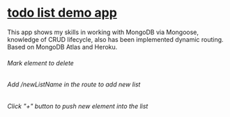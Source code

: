# [todo list demo app](https://todo-list-mongo.herokuapp.com/)

This app shows my skills in working with MongoDB via Mongoose,
knowledge of CRUD lifecycle, also has been implemented dynamic routing.
Based on MongoDB Atlas and Heroku.

###### Mark element to delete
###### Add /newListName in the route to add new list
###### Click "+" button to push new element into the list
